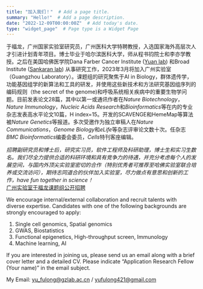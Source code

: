 ```yaml
---
title: "加入我们！"  # Add a page title.
summary: "Hello!"  # Add a page description.
date: "2022-12-09T00:00:00Z"  # Add today's date.
type: "widget_page"  # Page type is a Widget Page
---
```




于福龙，广州国家实验室研究员，广州医科大学特聘教授，入选国家海外高层次人才引进计划青年项目。博士毕业于哈尔滨医科大学，师从程书钧院士和李亦学教授。之后在美国哈佛医学院Dana Farber Cancer Institute ([Yuan lab](https://labs.icahn.mssm.edu/yuanlab/)) 和Broad Institute ([Sankaran lab](https://www.bloodgenes.org/)) 从事研究工作，2023年3月将加入广州实验室（Guangzhou Laboratory）。课题组的研究聚焦于AI in Biology，群体遗传学，功能基因组学的新算法和工具的研发，并使用这些新技术和方法研究基因组序列的编码规则（the secret of the genome)和呼吸系统相关疾病中的重要生物学问题。目前发表论文28篇，其中以第一或通讯作者在*Nature Biotechnology*，*Nature Immunology*，*Nucleic Acids Research*和*Bioinformatics*等在内的专业杂志发表高水平论文10篇，H index=15。开发的SCAVENGE和HemeMap等算法被*Nature Genetics*等报道。多次受邀作为独立审稿人在*Nature Communications*，*Genome Biology*和*eLife*等杂志评审论文数十次。任杂志*BMC Bioinformatics*编委会委员，*Cells*特刊客座编辑。

*招聘副研究员和博士后，研究实习员，软件工程师及科研助理，博士生和实习生数名。我们尽全力提供合适的科研环境和具有竞争力的待遇，并充分考虑每个人的发展空间，与国内外顶尖实验室密切的合作（特别优秀者可推荐至哈佛实验室联合培养或交流访问），期待志同道合的伙伴加入实验室，尽力做点有意思和创新的工作，have fun together in science！*  
[广州实验室于福龙课题组公开招聘](https://mp.weixin.qq.com/s/uUvTa_yqP3dhIsChc2gx3Q)  

We encourage internal/external collaboration and recruit talents with diverse expertise.
Candidates with one of the following backgrounds are strongly encouraged to apply:
1. Single cell genomics, Spatial genomics  
2. GWAS, Biostatistics  
3. Functional epigenetics, High-throughput screen, Immunology  
4. Machine learning, AI  

If you are interested in joining us, please send us an email along with a brief cover letter and a detailed CV. Please indicate “Application Research Fellow (Your name)” in the email subject.

My Email: yu_fulong@gzlab.ac.cn / yufulong421@gmail.com

<br/><br/>
<br/><br/>
<br/><br/>
<br/><br/>
<br/><br/>
<br/><br/>
<br/><br/>

